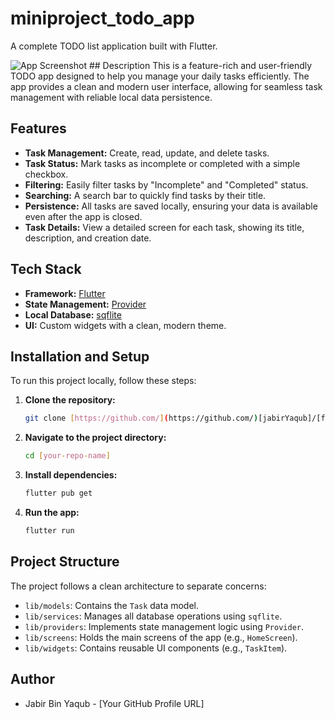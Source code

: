 # miniproject_todo_app

A complete TODO list application built with Flutter.

![App Screenshot](assets/screenshot.gif) ## Description
This is a feature-rich and user-friendly TODO app designed to help you manage your daily tasks efficiently. The app provides a clean and modern user interface, allowing for seamless task management with reliable local data persistence.

## Features
- **Task Management:** Create, read, update, and delete tasks.
- **Task Status:** Mark tasks as incomplete or completed with a simple checkbox.
- **Filtering:** Easily filter tasks by "Incomplete" and "Completed" status.
- **Searching:** A search bar to quickly find tasks by their title.
- **Persistence:** All tasks are saved locally, ensuring your data is available even after the app is closed.
- **Task Details:** View a detailed screen for each task, showing its title, description, and creation date.

## Tech Stack
- **Framework:** [Flutter](https://flutter.dev/)
- **State Management:** [Provider](https://pub.dev/packages/provider)
- **Local Database:** [sqflite](https://pub.dev/packages/sqflite)
- **UI:** Custom widgets with a clean, modern theme.

## Installation and Setup
To run this project locally, follow these steps:

1.  **Clone the repository:**
    ```bash
    git clone [https://github.com/](https://github.com/)[jabirYaqub]/[flutter-todo-app].git
    ```
2.  **Navigate to the project directory:**
    ```bash
    cd [your-repo-name]
    ```
3.  **Install dependencies:**
    ```bash
    flutter pub get
    ```
4.  **Run the app:**
    ```bash
    flutter run
    ```

## Project Structure
The project follows a clean architecture to separate concerns:
- `lib/models`: Contains the `Task` data model.
- `lib/services`: Manages all database operations using `sqflite`.
- `lib/providers`: Implements state management logic using `Provider`.
- `lib/screens`: Holds the main screens of the app (e.g., `HomeScreen`).
- `lib/widgets`: Contains reusable UI components (e.g., `TaskItem`).

## Author
- Jabir Bin Yaqub - [Your GitHub Profile URL]
